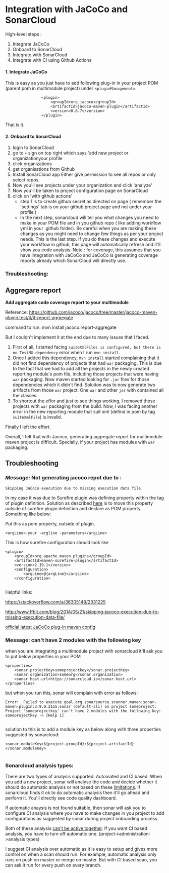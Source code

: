 # Integration with JaCoCo and SonarCloud

High-level steps :
1. Integrate JaCoCo
2. Onboard to SonarCloud
3. Integrate with SonarCloud
4. Integrate with CI using Github Actions

#### 1. Integrate JaCoCo

This is easy as you just have to add following plug-in in your project POM (parent pom in multimodule project) under `<pluginManagement>`.

```
				<plugin>
					<groupId>org.jacoco</groupId>
					<artifactId>jacoco-maven-plugin</artifactId>
					<version>0.8.7</version>
				</plugin>
```

That is it.

#### 2. Onboard to SonarCloud

1. login to SonarCloud
2. go to `+` sign on top right which says 'add new project or organizationyour profile
3. click organizations
4. get organisations from Github
5. Install SonarCloud app
   Either give permission to see all repos or only select repos.
6. Now you'll see projects under your organization and click 'analyze'
7. Now you'll be taken to project configuration page on SonarCloud
8. click on 'with github actions'
   - step 1 is to create github secret as directed on page ( remember the 'settings' tab is on your github project page and not        under your profile )
   - In the next step, sonarcloud will tell you what changes you need to make in your POM file and in you github repo ( like            adding workflow yml in your .github folder). Be careful when you are making these changes as you might need to change few          things as per your project needs. This is the last step. If you do these changes and execute your workflow in github, this        page will automatically refresh and it'll show you code analysis. Note : for coverage, this assumes that you have integration      with JaCoCo and JaCoCo is generating coverage reports already which SonarCloud will directly use.


### Troubleshooting:

## Aggregare report

**Add aggregate code coverage report to your multimodule**

Reference:
https://github.com/jacoco/jacoco/tree/master/jacoco-maven-plugin.test/it/it-report-aggregate

command to run: 
mvn install jacoco:report-aggregate

But I couldn't implement it at the end due to many issues that I faced.
1. First of all, I started facing `suiteXmlFiles is configured, but there is no TestNG dependency` error when I run `mvn install`.
2. Once I added this dependency, `mvn install` started complaining that it did not find dependency of projects that had `war` packaging. This is due to the fact that we had to add all the projects in the newly created reporting module's pom file, including those projects that were having `war` packaging. Now maven started looking for `.jar` files for those dependencies which it didn't find. Soluiton was to now generate two artifacts from those `war` project. One `war` and other `jar` with contained all the classes.
3. To shortcut the effor and just to see things working, I removed those projects with `war` packaging from the build. Now, I was facing another error in the new reporting module that suit xml (defind in pom by tag `suiteXmlFile`) is invalid. 

Finally I left the effort.

Overall, I felt that with Jacoco, generating aggregate report for multimodule maven project is difficult. Specially, if your project has modules with `war` packaging.


## Troubleshooting

### *Message:* Not generating jacoco repot due to :

`Skipping JaCoCo execution due to missing execution data file.`

In my case it was due to Surefire plugin was defining <argLine> property within the <configuration> tag of plugin definition.
Solution as described [here](https://github.com/jacoco/jacoco/issues/964) is to move this property outside of surefire plugin
definition and declare as POM property. Something like below:

Put this as pom property, outside of plugin.
```
<argLine>-your -argline -parameters</argLine>	

```
	
This is how surefire configuration should look like
```
<plugin>
	<groupId>org.apache.maven.plugins</groupId>
	<artifactId>maven-surefire-plugin</artifactId>
	<version>2.19.1</version>
	<configuration>
		<argLine>@{argLine}</argLine>
	</configuration>
	
```

Helpful links:

https://stackoverflow.com/a/36305148/2331225

http://www.ffbit.com/blog/2014/05/21/skipping-jacoco-execution-due-to-missing-execution-data-file/

[official latest JaCoCo plug-in maven config](https://www.eclemma.org/jacoco/trunk/doc/examples/build/pom.xml)
	

### Message: can't have 2 modules with the following key

when you are integrating a multimodule project with sonarcloud it'll ask you to put below properties in your POM

```
<properties>
	<sonar.projectKey>someprojectkey</sonar.projectKey>
	<sonar.organization>someorg</sonar.organization>
	<sonar.host.url>https://sonarcloud.io</sonar.host.url>
</properties>

```
	
but when you run this, sonar will complain with error as follows:
	
```
Error:  Failed to execute goal org.sonarsource.scanner.maven:sonar-maven-plugin:3.9.0.2155:sonar (default-cli) on project someproject: Project 'someprojectkey' can't have 2 modules with the following key: someprojectkey -> [Help 1]
	
```
	
solution to this is to add a module key as below along with three properties suggested by sonarcloud:
	
```
<sonar.moduleKey>${project.groupId}:${project.artifactId}</sonar.moduleKey>
	
```


### Sonarcloud analysis types:
	
There are two types of analysis supported. Automated and CI based.
When you add a new project, sonar will analyse the code and decide whether it should do automatic analysis or not based on these [limitations](https://sonarcloud.io/documentation/analysis/automatic-analysis/). If sonarcloud finds it ok to do automatic analysis then it'll go ahead and perform it. You'll directly see code quality dashboard. 
	
If automatic anaysis is not found suitable, then sonar will ask you to configure CI analysis where you have to make changes in you project to add configurations as suggested by sonar during project onboarding process. 
	
Both of these analysis [can't be active together](https://community.sonarsource.com/t/sonarcloud-task-fails-because-of-ci-analysis-and-auto-analysis-running/22937). If you want CI based analysis, you have to turn off automatic one. (project->administration->analysis types)
	
I suggest CI analysis over automatic as it is easy to setup and gives more control on when a scan should run. For example, automatic analysis only runs on push on master or merge on master. But with CI based scan, you can ask it run for every push on every branch.
	
